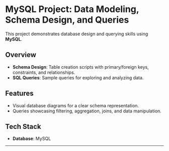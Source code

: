 # MySQL Project: Data Modeling, Schema Design, and Queries

This project demonstrates database design and querying skills using **MySQL**.  

## Overview
- **Schema Design**: Table creation scripts with primary/foreign keys, constraints, and relationships.  
- **SQL Queries**: Sample queries for exploring and analyzing data.  

## Features
- Visual database diagrams for a clear schema representation.  
- Queries showcasing filtering, aggregation, joins, and data manipulation.  

## Tech Stack
- **Database**: MySQL  

---
